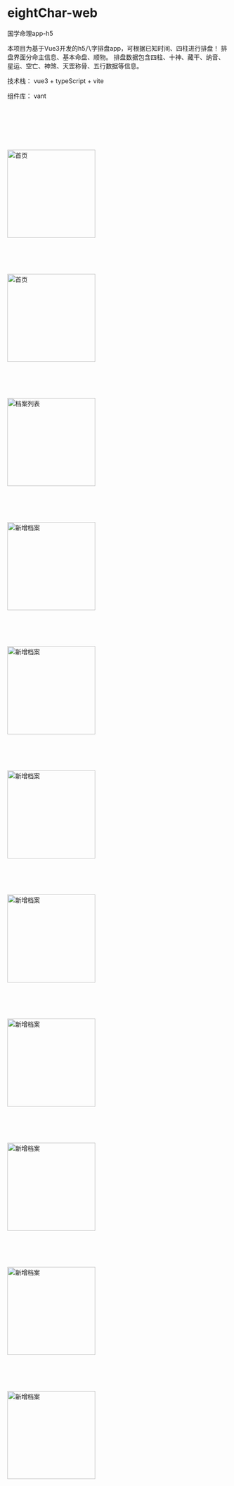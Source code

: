 # eightChar-web
国学命理app-h5

本项目为基于Vue3开发的h5八字排盘app，可根据已知时间、四柱进行排盘！
排盘界面分命主信息、基本命盘、顺物。
排盘数据包含四柱、十神、藏干、纳音、星运、空亡、神煞、天罡称骨、五行数据等信息。

技术栈： vue3 + typeScript + vite

组件库： vant

<br><br><br><br><br>


<img src="https://github.com/shirleyandgithub/eightChar-web/blob/main/src/assets/proimg/readme1.jpg" width="200" alt="首页"><br><br><br><br><br>

<img src="https://github.com/shirleyandgithub/eightChar-web/blob/main/src/assets/proimg/readme2.jpg" width="200" alt="首页"><br><br><br><br><br>

<img src="https://github.com/shirleyandgithub/eightChar-web/blob/main/src/assets/proimg/readme3.jpg" width="200" alt="档案列表"><br><br><br><br><br>

<img src="https://github.com/shirleyandgithub/eightChar-web/blob/main/src/assets/proimg/readme4.jpg" width="200" alt="新增档案"><br><br><br><br><br>

<img src="https://github.com/shirleyandgithub/eightChar-web/blob/main/src/assets/proimg/readme5.jpg" width="200" alt="新增档案"><br><br><br><br><br>

<img src="https://github.com/shirleyandgithub/eightChar-web/blob/main/src/assets/proimg/readme6.jpg" width="200" alt="新增档案"><br><br><br><br><br>

<img src="https://github.com/shirleyandgithub/eightChar-web/blob/main/src/assets/proimg/readme7.jpg" width="200" alt="新增档案"><br><br><br><br><br>

<img src="https://github.com/shirleyandgithub/eightChar-web/blob/main/src/assets/proimg/readme8.jpg" width="200" alt="新增档案"><br><br><br><br><br>

<img src="https://github.com/shirleyandgithub/eightChar-web/blob/main/src/assets/proimg/readme9.jpg" width="200" alt="新增档案"><br><br><br><br><br>

<img src="https://github.com/shirleyandgithub/eightChar-web/blob/main/src/assets/proimg/readme10.jpg" width="200" alt="新增档案"><br><br><br><br><br>

<img src="https://github.com/shirleyandgithub/eightChar-web/blob/main/src/assets/proimg/readme11.jpg" width="200" alt="新增档案">






